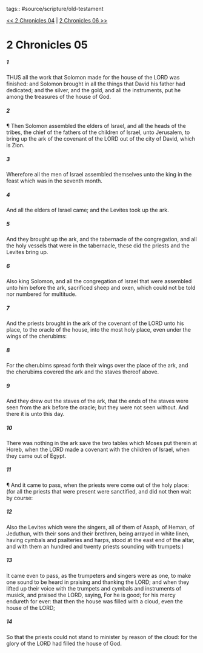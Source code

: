 tags:: #source/scripture/old-testament

[<< 2 Chronicles 04](source/scripture/old-testament/14_2_Chronicles/2_Chronicles_04.md) | [2 Chronicles 06 >>](source/scripture/old-testament/14_2_Chronicles/2_Chronicles_06.md)

# 2 Chronicles 05

##### 1

THUS all the work that Solomon made for the house of the LORD was finished: and Solomon brought in all the things that David his father had dedicated; and the silver, and the gold, and all the instruments, put he among the treasures of the house of God.

##### 2

¶ Then Solomon assembled the elders of Israel, and all the heads of the tribes, the chief of the fathers of the children of Israel, unto Jerusalem, to bring up the ark of the covenant of the LORD out of the city of David, which is Zion.

##### 3

Wherefore all the men of Israel assembled themselves unto the king in the feast which was in the seventh month.

##### 4

And all the elders of Israel came; and the Levites took up the ark.

##### 5

And they brought up the ark, and the tabernacle of the congregation, and all the holy vessels that were in the tabernacle, these did the priests and the Levites bring up.

##### 6

Also king Solomon, and all the congregation of Israel that were assembled unto him before the ark, sacrificed sheep and oxen, which could not be told nor numbered for multitude.

##### 7

And the priests brought in the ark of the covenant of the LORD unto his place, to the oracle of the house, into the most holy place, even under the wings of the cherubims:

##### 8

For the cherubims spread forth their wings over the place of the ark, and the cherubims covered the ark and the staves thereof above.

##### 9

And they drew out the staves of the ark, that the ends of the staves were seen from the ark before the oracle; but they were not seen without. And there it is unto this day.

##### 10

There was nothing in the ark save the two tables which Moses put therein at Horeb, when the LORD made a covenant with the children of Israel, when they came out of Egypt.

##### 11

¶ And it came to pass, when the priests were come out of the holy place: (for all the priests that were present were sanctified, and did not then wait by course:

##### 12

Also the Levites which were the singers, all of them of Asaph, of Heman, of Jeduthun, with their sons and their brethren, being arrayed in white linen, having cymbals and psalteries and harps, stood at the east end of the altar, and with them an hundred and twenty priests sounding with trumpets:)

##### 13

It came even to pass, as the trumpeters and singers were as one, to make one sound to be heard in praising and thanking the LORD; and when they lifted up their voice with the trumpets and cymbals and instruments of musick, and praised the LORD, saying, For he is good; for his mercy endureth for ever: that then the house was filled with a cloud, even the house of the LORD;

##### 14

So that the priests could not stand to minister by reason of the cloud: for the glory of the LORD had filled the house of God.
